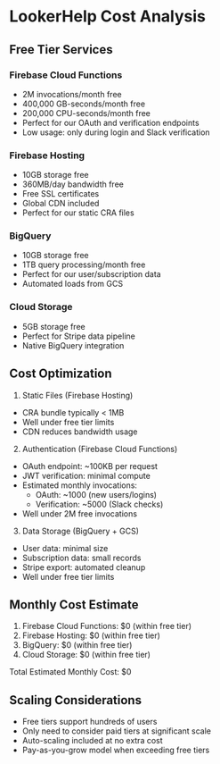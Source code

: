 # LookerHelp Cost Analysis

## Free Tier Services

### Firebase Cloud Functions
- 2M invocations/month free
- 400,000 GB-seconds/month free
- 200,000 CPU-seconds/month free
- Perfect for our OAuth and verification endpoints
- Low usage: only during login and Slack verification

### Firebase Hosting
- 10GB storage free
- 360MB/day bandwidth free
- Free SSL certificates
- Global CDN included
- Perfect for our static CRA files

### BigQuery
- 10GB storage free
- 1TB query processing/month free
- Perfect for our user/subscription data
- Automated loads from GCS

### Cloud Storage
- 5GB storage free
- Perfect for Stripe data pipeline
- Native BigQuery integration

## Cost Optimization

1. Static Files (Firebase Hosting)
- CRA bundle typically < 1MB
- Well under free tier limits
- CDN reduces bandwidth usage

2. Authentication (Firebase Cloud Functions)
- OAuth endpoint: ~100KB per request
- JWT verification: minimal compute
- Estimated monthly invocations:
  * OAuth: ~1000 (new users/logins)
  * Verification: ~5000 (Slack checks)
- Well under 2M free invocations

3. Data Storage (BigQuery + GCS)
- User data: minimal size
- Subscription data: small records
- Stripe export: automated cleanup
- Well under free tier limits

## Monthly Cost Estimate
1. Firebase Cloud Functions: $0 (within free tier)
2. Firebase Hosting: $0 (within free tier)
3. BigQuery: $0 (within free tier)
4. Cloud Storage: $0 (within free tier)

Total Estimated Monthly Cost: $0

## Scaling Considerations
- Free tiers support hundreds of users
- Only need to consider paid tiers at significant scale
- Auto-scaling included at no extra cost
- Pay-as-you-grow model when exceeding free tiers
